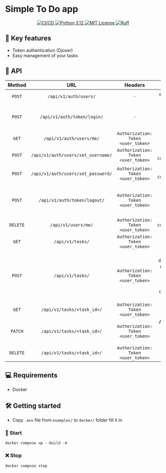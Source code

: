 # Simple To Do app

<p align="center">
  <a href="https://github.com/j3rrryy/todo_app/actions/workflows/main.yml">
    <img src="https://github.com/j3rrryy/todo_app/actions/workflows/main.yml/badge.svg" alt="СI/CD">
  </a>
  <a href="https://www.python.org/downloads/release/python-3120/">
    <img src="https://img.shields.io/badge/Python-3.12-FFD64E.svg" alt="Python 3.12">
  </a>
  <a href="https://github.com/j3rrryy/todo_app/blob/main/LICENSE">
    <img src="https://img.shields.io/badge/License-MIT-blue.svg" alt="MIT License">
  </a>
  <a href="https://github.com/astral-sh/ruff">
    <img src="https://img.shields.io/endpoint?url=https://raw.githubusercontent.com/astral-sh/ruff/main/assets/badge/v2.json" alt="Ruff">
  </a>
</p>

## :book: Key features

- Token authentication (Djoser)
- Easy management of your tasks

## :page_with_curl: API

|Method|URL|Headers|Body|Description|
|:-:|:-:|:-:|:-:|:-:|
|`POST`|`/api/v1/auth/users/`|`-`|`email`, `username`, `password`|Register a new user|
|`POST`|`/api/v1/auth/token/login/`|`-`|`username`, `password`|Obtain the user authentication token|
|`GET`|`/api/v1/auth/users/me/`|`Authorization: Token <user_token>`|`-`|Get the user data|
|`POST`|`/api/v1/auth/users/set_username/`|`Authorization: Token <user_token>`|`new_username`, `current_password`|Change the username|
|`POST`|`/api/v1/auth/users/set_password/`|`Authorization: Token <user_token>`|`new_password`, `current_password`|Change the user password|
|`POST`|`/api/v1/auth/token/logout/`|`Authorization: Token <user_token>`|`-`|Logout the user (remove the user authentication token)|
|`DELETE`|`/api/v1/users/me/`|`Authorization: Token <user_token>`|`current_password`|Delete the user|
|`GET`|`/api/v1/tasks/`|`Authorization: Token <user_token>`|`-`|Get the user tasks|
|`POST`|`/api/v1/tasks/`|`Authorization: Token <user_token>`|`title`, `description` (str, default=blank), `priority` (float [0; 1], default=1), `completed` (bool, default=False)|Post a new task|
|`GET`|`/api/v1/tasks/<task_id>/`|`Authorization: Token <user_token>`|`-`|Get the task|
|`PATCH`|`/api/v1/tasks/<task_id>/`|`Authorization: Token <user_token>`|Any key (`title` / `description` / `priority` / `completed`)|Update the task|
|`DELETE`|`/api/v1/tasks/<task_id>/`|`Authorization: Token <user_token>`|`-`|Delete the task|

## :computer: Requirements

- Docker

## :hammer_and_wrench: Getting started

- Copy `.env` file from `examples/` to `docker/` folder fill it in

### :rocket: Start

  ```shell
  docker compose up --build -d
  ```

### :x: Stop

```shell
docker compose stop
```
